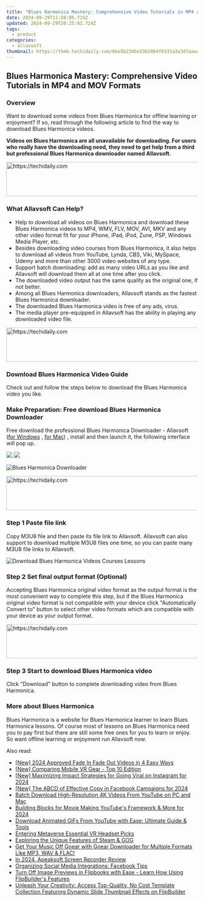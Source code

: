 ```yaml
---
title: "Blues Harmonica Mastery: Comprehensive Video Tutorials in MP4 and MOV Formats"
date: 2024-09-29T11:59:05.715Z
updated: 2024-09-29T20:25:03.724Z
tags:
  - product
categories:
  - allavsoft
thumbnail: https://thmb.techidaily.com/6be5b234be2302864f9331a3a3d7aaacb0018bce1f2511014ae677fbeed4c8da.jpg
---
```


## Blues Harmonica Mastery: Comprehensive Video Tutorials in MP4 and MOV Formats

### Overview

Want to download some videos from Blues Harmonica for offline learning or enjoyment? If so, read through the following article to find the way to download Blues Harmonica videos.

**Videos on Blues Harmonica are all unavailable for downloading. For users who really have the downloading need, they need to get help from a third but professional Blues Harmonica downloader named Allavsoft.**

<!-- affiliate ads begin -->
<a href="https://appsumo.8odi.net/c/5597632/2068433/7443" target="_top" id="2068433">
  <img src="//a.impactradius-go.com/display-ad/7443-2068433" border="0" alt="https://techidaily.com" width="728" height="90"/>
</a>
<img height="0" width="0" src="https://appsumo.8odi.net/i/5597632/2068433/7443" style="position:absolute;visibility:hidden;" border="0" />
<!-- affiliate ads end -->

### What Allavsoft Can Help?

* Help to download all videos on Blues Harmonica and download these Blues Harmonica videos to MP4, WMV, FLV, MOV, AVI, MKV and any other video format fit for your iPhone, iPad, iPod, Zune, PSP, Windows Media Player, etc.
* Besides downloading video courses from Blues Harmonica, it also helps to download all videos from YouTube, Lynda, CBS, Viki, MySpace, Udemy and more than other 3000 video websites of any type.
* Support batch downloading: add as many video URLs as you like and Allavsoft will download them all at one time after you click.
* The downloaded video output has the same quality as the original one, if not better.
* Among all Blues Harmonica downloaders, Allavsoft stands as the fastest Blues Harmonica downloader.
* The downloaded Blues Harmonica video is free of any ads, virus.
* The media player pre-equipped in Allavsoft has the ability in playing any downloaded video file.

<!-- affiliate ads begin -->
<a href="https://ephamedtechinc.pxf.io/c/5597632/2136622/26400" target="_top" id="2136622">
  <img src="//a.impactradius-go.com/display-ad/26400-2136622" border="0" alt="https://techidaily.com" width="728" height="90"/>
</a>
<img height="0" width="0" src="https://ephamedtechinc.pxf.io/i/5597632/2136622/26400" style="position:absolute;visibility:hidden;" border="0" />
<!-- affiliate ads end -->

### Download Blues Harmonica Video Guide

Check out and follow the steps below to download the Blues Harmonica video you like.

### Make Preparation: Free download Blues Harmonica Downloader

Free download the professional Blues Harmonica Downloader - Allavsoft ([for Windows](https://tools.techidaily.com/allavsoft/products/) , [for Mac](https://tools.techidaily.com/allavsoft/products/)) , install and then launch it, the following interface will pop up.

[![](https://www.allavsoft.com/how-to/../images/how-to/free-download-win.jpg)](https://tools.techidaily.com/allavsoft/products/) [![](https://www.allavsoft.com/how-to/../images/how-to/free-download-mac.jpg)](https://tools.techidaily.com/allavsoft/products/)

![Blues Harmonica Downloader](https://www.allavsoft.com/how-to/../images/allavsoft/screen-shot-600.jpg)

<!-- affiliate ads begin -->
<a href="https://appsumo.8odi.net/c/5597632/2100533/7443" target="_top" id="2100533">
  <img src="//a.impactradius-go.com/display-ad/7443-2100533" border="0" alt="https://techidaily.com" width="728" height="90"/>
</a>
<img height="0" width="0" src="https://appsumo.8odi.net/i/5597632/2100533/7443" style="position:absolute;visibility:hidden;" border="0" />
<!-- affiliate ads end -->

### Step 1 Paste file link

Copy M3U8 file and then paste its file link to Allavsoft. Allavsoft can also support to download multiple M3U8 files one time, so you can paste many M3U8 file links to Allavsoft.

![Download Blues Harmonica Videos Courses Lessons](https://www.allavsoft.com/how-to/../images/how-to/download-rtmp-video/download-rtmp-video.jpg)

### Step 2 Set final output format (Optional)

Accepting Blues Harmonica original video format as the output format is the most convenient way to complete this step, but if the Blues Harmonica original video format is not compatible with your device click "Automatically Convert to" button to select other video formats which are compatible with your device as your output format.

<!-- affiliate ads begin -->
<a href="https://appsumo.8odi.net/c/5597632/2068425/7443" target="_top" id="2068425">
  <img src="//a.impactradius-go.com/display-ad/7443-2068425" border="0" alt="https://techidaily.com" width="728" height="90"/>
</a>
<img height="0" width="0" src="https://appsumo.8odi.net/i/5597632/2068425/7443" style="position:absolute;visibility:hidden;" border="0" />
<!-- affiliate ads end -->

### Step 3 Start to download Blues Harmonica video

Click "Download" button to complete downloading video from Blues Harmonica.

### More about Blues Harmonica

Blues Harmonica is a website for Blues Harmonica learner to learn Blues Harmonica lessons. Of course most of lessons on Blues Harmonica need you to pay first but there are still some free ones for you to learn or enjoy. So want offline learning or enjoyment run Allavsoft now.

<ins class="adsbygoogle"
     style="display:block"
     data-ad-format="autorelaxed"
     data-ad-client="ca-pub-7571918770474297"
     data-ad-slot="1223367746"></ins>

<ins class="adsbygoogle"
     style="display:block"
     data-ad-client="ca-pub-7571918770474297"
     data-ad-slot="8358498916"
     data-ad-format="auto"
     data-full-width-responsive="true"></ins>

<span class="atpl-alsoreadstyle">Also read:</span>
<div><ul>
<li><a href="https://visual-screen-recording.techidaily.com/new-2024-approved-fade-in-fade-out-videos-in-4-easy-ways/"><u>[New] 2024 Approved Fade In Fade Out Videos in 4 Easy Ways</u></a></li>
<li><a href="https://vp-tips.techidaily.com/new-comparing-mobile-vr-gear-top-10-edition/"><u>[New] Comparing Mobile VR Gear - Top 10 Edition</u></a></li>
<li><a href="https://instagram-video-files.techidaily.com/new-maximizing-impact-strategies-for-going-viral-on-instagram-for-2024/"><u>[New] Maximizing Impact Strategies for Going Viral on Instagram for 2024</u></a></li>
<li><a href="https://facebook-videos.techidaily.com/new-the-abcd-of-effective-copy-in-facebook-campaigns-for-2024/"><u>[New] The ABCD of Effective Copy in Facebook Campaigns for 2024</u></a></li>
<li><a href="https://discover-cheats.techidaily.com/batch-download-high-resolution-4k-videos-from-youtube-on-pc-and-mac/"><u>Batch Download High-Resolution 4K Videos From YouTube on PC and Mac</u></a></li>
<li><a href="https://youtube-data.techidaily.com/ing-blocks-for-movie-making-youtubes-framework-and-more-for-2024/"><u>Building Blocks for Movie Making YouTube's Framework & More for 2024</u></a></li>
<li><a href="https://discover-cheats.techidaily.com/download-animated-gifs-from-youtube-with-ease-ultimate-guide-and-tools/"><u>Download Animated GIFs From YouTube with Ease: Ultimate Guide & Tools</u></a></li>
<li><a href="https://extra-hints.techidaily.com/entering-metaverse-essential-vr-headset-picks/"><u>Entering Metaverse Essential VR Headset Picks</u></a></li>
<li><a href="https://games-able.techidaily.com/exploring-the-unique-features-of-steam-and-gog/"><u>Exploring the Unique Features of Steam & GOG</u></a></li>
<li><a href="https://discover-cheats.techidaily.com/get-your-music-off-goear-with-goear-downloader-for-multiple-formats-like-mp3-wav-and-flac/"><u>Get Your Music Off Goear with Goear Downloader for Multiple Formats Like MP3, WAV & FLAC!</u></a></li>
<li><a href="https://remote-screen-capture.techidaily.com/in-2024-apeaksoft-screen-recorder-review/"><u>In 2024, Apeaksoft Screen Recorder Review</u></a></li>
<li><a href="https://facebook.techidaily.com/organizing-social-media-integrations-facebook-tips/"><u>Organizing Social Media Integrations: Facebook Tips</u></a></li>
<li><a href="https://discover-cheats.techidaily.com/turn-off-image-previews-in-flipbooks-with-ease-learn-how-using-flipbuilders-features/"><u>Turn Off Image Previews in Flipbooks with Ease - Learn How Using FlipBuilder's Features</u></a></li>
<li><a href="https://discover-cheats.techidaily.com/unleash-your-creativity-access-top-quality-no-cost-template-collection-featuring-dynamic-slide-thumbnail-effects-on-flipbuilder/"><u>Unleash Your Creativity: Access Top-Quality, No Cost Template Collection Featuring Dynamic Slide Thumbnail Effects on FlipBuilder</u></a></li>
</ul></div>

